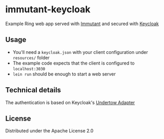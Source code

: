 # immutant-keycloak

Example Ring web app served with [Immutant](http://immutant.org/) and secured with
[Keycloak](http://keycloak.jboss.org/)

## Usage

* You'll need a `keycloak.json` with your client configuration under `resources/` folder
* The example code expects that the client is configured to `localhost:3030`
* `lein run` should be enough to start a web server


## Technical details

The authentication is based on Keycloak's
[Undertow Adapter](https://github.com/keycloak/keycloak/tree/2.5.x/adapters/oidc/undertow)

## License

Distributed under the Apache License 2.0

